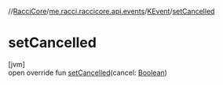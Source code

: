 //[RacciCore](../../../index.md)/[me.racci.raccicore.api.events](../index.md)/[KEvent](index.md)/[setCancelled](set-cancelled.md)

# setCancelled

[jvm]\
open override fun [setCancelled](set-cancelled.md)(cancel: [Boolean](https://kotlinlang.org/api/latest/jvm/stdlib/kotlin/-boolean/index.html))
